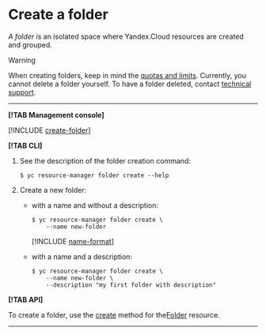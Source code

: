 # Create a folder

_A folder_ is an isolated space where Yandex.Cloud resources are created and grouped.

> [!WARNING]
>
> When creating folders, keep in mind the [quotas and limits](../../concepts/limits.md). Currently, you cannot delete a folder yourself. To have a folder deleted, contact [technical support](../../../support/overview.md).

---

**[!TAB Management console]**

[!INCLUDE [create-folder](../../../_includes/create-folder.md)]

**[!TAB CLI]**

1. See the description of the folder creation command:

    ```
    $ yc resource-manager folder create --help
    ```

2. Create a new folder:

    * with a name and without a description:

        ```
        $ yc resource-manager folder create \
            --name new-folder
        ```

        [!INCLUDE [name-format](../../../_includes/name-format.md)]

    * with a name and a description:

        ```
        $ yc resource-manager folder create \
            --name new-folder \
            --description "my first folder with description"
        ```

**[!TAB API]**

To create a folder, use the [create](../../api-ref/Folder/create.md) method for the[Folder](../../api-ref/Folder/index.md) resource.

---

